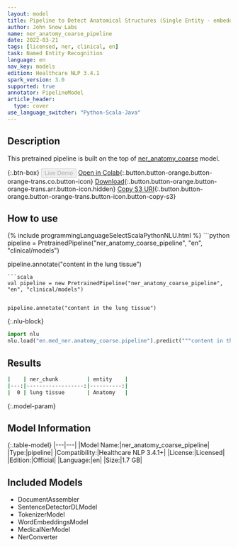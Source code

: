 ```yaml
---
layout: model
title: Pipeline to Detect Anatomical Structures (Single Entity - embeddings_clinical)
author: John Snow Labs
name: ner_anatomy_coarse_pipeline
date: 2022-03-21
tags: [licensed, ner, clinical, en]
task: Named Entity Recognition
language: en
nav_key: models
edition: Healthcare NLP 3.4.1
spark_version: 3.0
supported: true
annotator: PipelineModel
article_header:
  type: cover
use_language_switcher: "Python-Scala-Java"
---
```


## Description

This pretrained pipeline is built on the top of [ner_anatomy_coarse](https://nlp.johnsnowlabs.com/2021/03/31/ner_anatomy_coarse_en.html) model.

{:.btn-box}
<button class="button button-orange" disabled>Live Demo</button>
[Open in Colab](https://colab.research.google.com/github/JohnSnowLabs/spark-nlp-workshop/blob/master/healthcare-nlp/07.0.Pretrained_Clinical_Pipelines.ipynb){:.button.button-orange.button-orange-trans.co.button-icon}
[Download](https://s3.amazonaws.com/auxdata.johnsnowlabs.com/clinical/models/ner_anatomy_coarse_pipeline_en_3.4.1_3.0_1647873248325.zip){:.button.button-orange.button-orange-trans.arr.button-icon.hidden}
[Copy S3 URI](s3://auxdata.johnsnowlabs.com/clinical/models/ner_anatomy_coarse_pipeline_en_3.4.1_3.0_1647873248325.zip){:.button.button-orange.button-orange-trans.button-icon.button-copy-s3}

## How to use



<div class="tabs-box" markdown="1">
{% include programmingLanguageSelectScalaPythonNLU.html %}
```python
pipeline = PretrainedPipeline("ner_anatomy_coarse_pipeline", "en", "clinical/models")


pipeline.annotate("content in the lung tissue")
```
```scala
val pipeline = new PretrainedPipeline("ner_anatomy_coarse_pipeline", "en", "clinical/models")


pipeline.annotate("content in the lung tissue")
```


{:.nlu-block}
```python
import nlu
nlu.load("en.med_ner.anatomy_coarse.pipeline").predict("""content in the lung tissue""")
```

</div>

## Results

```bash
|    | ner_chunk         | entity    |
|---:|------------------:|----------:|
|  0 | lung tissue       | Anatomy   |
```

{:.model-param}
## Model Information

{:.table-model}
|---|---|
|Model Name:|ner_anatomy_coarse_pipeline|
|Type:|pipeline|
|Compatibility:|Healthcare NLP 3.4.1+|
|License:|Licensed|
|Edition:|Official|
|Language:|en|
|Size:|1.7 GB|

## Included Models

- DocumentAssembler
- SentenceDetectorDLModel
- TokenizerModel
- WordEmbeddingsModel
- MedicalNerModel
- NerConverter